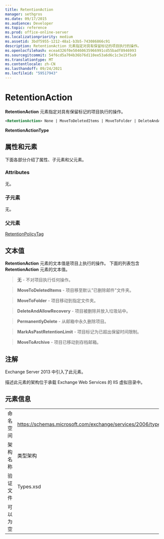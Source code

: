 ```yaml
---
title: RetentionAction
manager: sethgros
ms.date: 09/17/2015
ms.audience: Developer
ms.topic: reference
ms.prod: office-online-server
ms.localizationpriority: medium
ms.assetid: 3bdf5955-1212-48a1-b3b5-743086866c91
description: RetentionAction 元素指定对具有保留标记的项目执行的操作。
ms.openlocfilehash: ecea4326f0e50460635966991cd55badf8946993
ms.sourcegitcommit: 54f6cd5a704b36b76d110ee53a6d6c1c3e15f5a9
ms.translationtype: MT
ms.contentlocale: zh-CN
ms.lasthandoff: 09/24/2021
ms.locfileid: "59517943"
---
```

# <a name="retentionaction"></a>RetentionAction

**RetentionAction** 元素指定对具有保留标记的项目执行的操作。 
  
```XML
<RetentionAction> None | MoveToDeletedItems | MoveToFolder | DeleteAndAllowRecovery | PermanentlyDelete | MarkAsPastRetentionLimit | MoveToArchive <RetentionAction>
```

 **RetentionActionType**
## <a name="attributes-and-elements"></a>属性和元素

下面各部分介绍了属性、子元素和父元素。
  
### <a name="attributes"></a>Attributes

无。
  
### <a name="child-elements"></a>子元素

无。
  
### <a name="parent-elements"></a>父元素

[RetentionPolicyTag](retentionpolicytag.md)
  
## <a name="text-value"></a>文本值

**RetentionAction** 元素的文本值是项目上执行的操作。 下面的列表包含 **RetentionAction** 元素的文本值。 
  
> **无** - 不对项目执行任何操作。 
    
> **MoveToDeletedItems** - 项目移至默认"已删除邮件"文件夹。 
    
> **MoveToFolder** - 项目移动到指定文件夹。 
    
> **DeleteAndAllowRecovery** - 项目被删除并放入垃圾站中。 
    
> **PermanentlyDelete** - 从邮箱中永久删除项目。 
    
> **MarkAsPastRetentionLimit** - 项目标记为已超出保留时间限制。 
    
> **MoveToArchive** - 项目已移动到存档邮箱。 
    
## <a name="remarks"></a>注解

Exchange Server 2013 中引入了此元素。
  
描述此元素的架构位于承载 Exchange Web Services 的 IIS 虚拟目录中。
  
## <a name="element-information"></a>元素信息

|||
|:-----|:-----|
|命名空间  <br/> |https://schemas.microsoft.com/exchange/services/2006/types  <br/> |
|架构名称  <br/> |类型架构  <br/> |
|验证文件  <br/> |Types.xsd  <br/> |
|可以为空  <br/> ||
   


